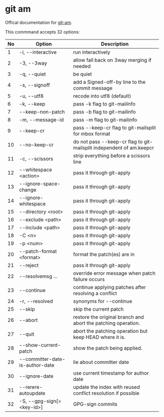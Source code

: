 git am
===

Offical documentation for [git-am](https://git-scm.com/docs/git-am/2.20.1).

This commmand accepts 32 options:


| No | Option | Description |
| -- | ------- | ----------- |
| 1 | -i, --interactive | run interactively |
| 2 | -3, --3way | allow fall back on 3way merging if needed |
| 3 | -q, --quiet | be quiet |
| 4 | -s, --signoff | add a Signed-off-by line to the commit message |
| 5 | -u, --utf8 | recode into utf8 (default) |
| 6 | -k, --keep | pass -k flag to git-mailinfo |
| 7 | --keep-non-patch | pass -b flag to git-mailinfo |
| 8 | -m, --message-id | pass -m flag to git-mailinfo |
| 9 | --keep-cr | pass --keep-cr flag to git-mailsplit for mbox format |
| 10 | --no-keep-cr | do not pass --keep-cr flag to git-mailsplit independent of am.keepcr |
| 11 | -c, --scissors | strip everything before a scissors line |
| 12 | --whitespace \<action> | pass it through git-apply |
| 13 | --ignore-space-change | pass it through git-apply |
| 14 | --ignore-whitespace | pass it through git-apply |
| 15 | --directory \<root> | pass it through git-apply |
| 16 | --exclude \<path> | pass it through git-apply |
| 17 | --include \<path> | pass it through git-apply |
| 18 | -C \<n> | pass it through git-apply |
| 19 | -p \<num> | pass it through git-apply |
| 20 | --patch-format \<format> | format the patch(es) are in |
| 21 | --reject | pass it through git-apply |
| 22 | --resolvemsg ... | override error message when patch failure occurs |
| 23 | --continue | continue applying patches after resolving a conflict |
| 24 | -r, --resolved | synonyms for --continue |
| 25 | --skip | skip the current patch |
| 26 | --abort | restore the original branch and abort the patching operation. |
| 27 | --quit | abort the patching operation but keep HEAD where it is. |
| 28 | --show-current-patch | show the patch being applied. |
| 29 | --committer-date-is-author-date | lie about committer date |
| 30 | --ignore-date | use current timestamp for author date |
| 31 | --rerere-autoupdate | update the index with reused conflict resolution if possible |
| 32 | -S, --gpg-sign[=\<key-id>] | GPG-sign commits |




